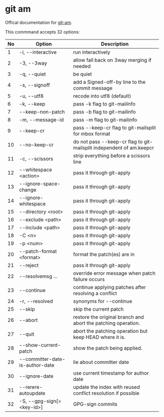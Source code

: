 git am
===

Offical documentation for [git-am](https://git-scm.com/docs/git-am/2.20.1).

This commmand accepts 32 options:


| No | Option | Description |
| -- | ------- | ----------- |
| 1 | -i, --interactive | run interactively |
| 2 | -3, --3way | allow fall back on 3way merging if needed |
| 3 | -q, --quiet | be quiet |
| 4 | -s, --signoff | add a Signed-off-by line to the commit message |
| 5 | -u, --utf8 | recode into utf8 (default) |
| 6 | -k, --keep | pass -k flag to git-mailinfo |
| 7 | --keep-non-patch | pass -b flag to git-mailinfo |
| 8 | -m, --message-id | pass -m flag to git-mailinfo |
| 9 | --keep-cr | pass --keep-cr flag to git-mailsplit for mbox format |
| 10 | --no-keep-cr | do not pass --keep-cr flag to git-mailsplit independent of am.keepcr |
| 11 | -c, --scissors | strip everything before a scissors line |
| 12 | --whitespace \<action> | pass it through git-apply |
| 13 | --ignore-space-change | pass it through git-apply |
| 14 | --ignore-whitespace | pass it through git-apply |
| 15 | --directory \<root> | pass it through git-apply |
| 16 | --exclude \<path> | pass it through git-apply |
| 17 | --include \<path> | pass it through git-apply |
| 18 | -C \<n> | pass it through git-apply |
| 19 | -p \<num> | pass it through git-apply |
| 20 | --patch-format \<format> | format the patch(es) are in |
| 21 | --reject | pass it through git-apply |
| 22 | --resolvemsg ... | override error message when patch failure occurs |
| 23 | --continue | continue applying patches after resolving a conflict |
| 24 | -r, --resolved | synonyms for --continue |
| 25 | --skip | skip the current patch |
| 26 | --abort | restore the original branch and abort the patching operation. |
| 27 | --quit | abort the patching operation but keep HEAD where it is. |
| 28 | --show-current-patch | show the patch being applied. |
| 29 | --committer-date-is-author-date | lie about committer date |
| 30 | --ignore-date | use current timestamp for author date |
| 31 | --rerere-autoupdate | update the index with reused conflict resolution if possible |
| 32 | -S, --gpg-sign[=\<key-id>] | GPG-sign commits |




